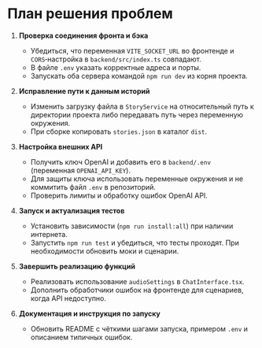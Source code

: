 # План решения проблем

1. **Проверка соединения фронта и бэка**
   - Убедиться, что переменная `VITE_SOCKET_URL` во фронтенде и `CORS`‑настройка в `backend/src/index.ts` совпадают.
   - В файле `.env` указать корректные адреса и порты.
   - Запускать оба сервера командой `npm run dev` из корня проекта.

2. **Исправление пути к данным историй**
   - Изменить загрузку файла в `StoryService` на относительный путь к директории проекта либо передавать путь через переменную окружения.
   - При сборке копировать `stories.json` в каталог `dist`.

3. **Настройка внешних API**
   - Получить ключ OpenAI и добавить его в `backend/.env` (переменная `OPENAI_API_KEY`).
   - Для защиты ключа использовать переменные окружения и не коммитить файл `.env` в репозиторий.
   - Проверить лимиты и обработку ошибок OpenAI API.

4. **Запуск и актуализация тестов**
   - Установить зависимости (`npm run install:all`) при наличии интернета.
   - Запустить `npm run test` и убедиться, что тесты проходят. При необходимости обновить моки и сценарии.

5. **Завершить реализацию функций**
   - Реализовать использование `audioSettings` в `ChatInterface.tsx`.
   - Дополнить обработчики ошибок на фронтенде для сценариев, когда API недоступно.

6. **Документация и инструкция по запуску**
   - Обновить README с чёткими шагами запуска, примером `.env` и описанием типичных ошибок.

